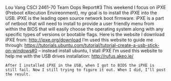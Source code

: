 Lou Vang 
CSCI 2461-70
Team Oops 
Report#3
	This weekend I focus on iPXE (Preboot eXecution Envireonment), my goal is to install the iPXE into the USB. 
  iPXE is the leading open source network boot firmware. 
  iPXE is a part of netboot that will need to install to provide a user friendly menu from within the BIOS 
  that will easily choose the operating system along with any specific types of versions or bootable flags. 
Here is the website I download iPXE from:
http://ipxe.org/download 
I’m used this website to guide me through:
https://tutorials.ubuntu.com/tutorial/tutorial-create-a-usb-stick-on-windows#0 – instead install ubuntu, I stall iPXE
I’m used this website to help me with the USB drives installation:
http://rufus.akeo.ie/ 

	After I installed iPXE in the USB, when I got to BIOS the iPXE is still fail. Now I still trying to figure it out. When I did, I’ll post the result. 
